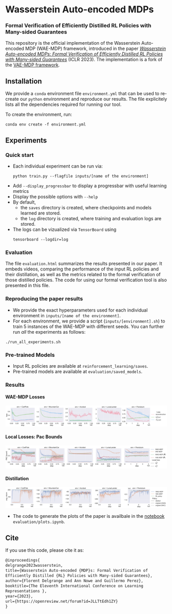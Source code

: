 # Wasserstein Auto-encoded MDPs
### Formal Verification of Efficiently Distilled RL Policies with Many-sided Guarantees
This repository is the official implementation of the Wasserstein Auto-encoded MDP (WAE-MDP) framework, introduced in the paper [_Wasserstein Auto-encoded MDPs: Formal Verification of Efficiently Distilled RL Policies with Many-sided Guarantees_](https://openreview.net/pdf?id=JLLTtEdh1ZY) (ICLR 2023).
The implementation is a fork of the [VAE-MDP framework](https://github.com/florentdelgrange/vae_mdp).

## Installation
We provide a `conda` environment file `environment.yml` that can be used to re-create our `python` environment and reproduce our results.
The file explicitely lists all the dependencies required for running our tool.

To create the environment, run:
```shell
conda env create -f environment.yml
```

## Experiments
### Quick start
- Each individual experiment can be run via:
    ```shell
    python train.py --flagfile inputs/[name of the environment] 
    ```
- Add `--display_progressbar` to display a progressbar with useful learning metrics
- Display the possible options with `--help`
- By default,
   - the `saves` directory is created, where checkpoints and models learned are stored.
   - the `log` directory is created, where training and evaluation logs are stored.
- The logs can be vizualized via `TensorBoard` using
  ```shell
  tensorboard --logdir=log
  ```

### Evaluation
The file `evaluation.html` summarizes the results presented in our paper.
It embeds videos, comparing the performance of the input RL policies and their distillation, as well as the metrics related to the formal verification of those distilled policies.
The code for using our formal verification tool is also presented in this file.

### Reproducing the paper results
- We provide the exact hyperparameters used for each individual environment in `inputs/[name of the environment]`.
- For each environment, we provide a script (`inputs/[environment].sh`) to train 5 instances of the WAE-MDP with different seeds.
You can further run *all* the experiments as follows:
```shell
./run_all_experiments.sh
```
### Pre-trained Models
- Input RL policies are available at `reinforcement_learning/saves`.
- Pre-trained models are available at `evaluation/saved_models`.
### Results
#### WAE-MDP Losses
![pac_bounds](evaluation/loss.png)
#### Local Losses: Pac Bounds
![pac_bounds](evaluation/local_losses.png)
#### Distillation
![distillation](evaluation/eval_policy.png)
- The code to generate the plots of the paper is availbale in the [notebook](https://jupyter.org/) `evaluation/plots.ipynb`.

## Cite
If you use this code, please cite it as:
```
@inproceedings{
delgrange2023wasserstein,
title={Wasserstein Auto-encoded {MDP}s: Formal Verification of Efficiently Distilled {RL} Policies with Many-sided Guarantees},
author={Florent Delgrange and Ann Nowe and Guillermo Perez},
booktitle={The Eleventh International Conference on Learning Representations },
year={2023},
url={https://openreview.net/forum?id=JLLTtEdh1ZY}
}
```

